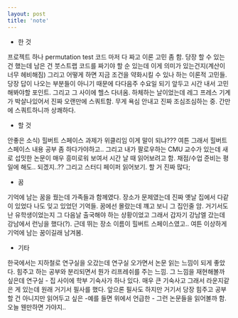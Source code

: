 ```yaml
---
layout: post
title: 'note'
---
```


- 한 것

프로젝트 하나 permutation test 코드 마저 다 짜고 이론 고민 좀 함. 당장 할 수 있는 건 했는데 남은 건 붓스트랩 코드를 짜기야 할 순 있는데 이게 의미가 있는건지(계산이 너무 헤비해짐) 그리고 어떻게 하면 지금 조건을 약화시킬 수 있나 하는 이론적 고민들. 당장 답이 나오는 부분들이 아니기 때문에 다다음주 수요일 되기 앞두고 시간 내서 고민해봐야할 포인트. 
그리고 그 사이에 헬스 다녀옴. 하체하는 날이었는데 레그 프레스 기계가 박살나있어서 진짜 오랜만에 스쿼트함. 무게 욕심 안내고 진짜 조심조심하는 중. 간만에 스쿼트하니까 상쾌하다. 

- 할 것

안좋은 소식) 힐버트 스페이스 과제가 위클리임 이게 말이 되냐??? 여튼 그래서 힐버트 스페이스 내용 공부 좀 하다가야하고.. 그리고 내가 팔로우하는 CMU 교수가 있는데 새로 섭밋한 논문이 매우 흥미로워 보여서 시간 날 때 읽어보려고 함. 채점/수업 준비는 평일에 해도.. 되겠지..?? 그리고 스터디 페이퍼 읽어보기. 할 거 진짜 많다;

- 꿈

기억에 남는 꿈을 꿨는데 가족들과 함께였다. 장소가 문제였는데 진짜 옛날 집에서 다같이 있었다 나도 잊고 있었던 기억들. 꿈에선 몰랐는데 꺠고 보니 그 집인줄 암. 거기서도 난 유학생이었는지 그 다음날 출국해야 하는 상황이었고 그래서 갑자기 강남엘 갔는데 강남에서 런닝을 했다(?). 근데 뛰는 장소 이름이 힐버트 스페이스였고.. 여튼 이상하게 기억에 남는 꿈이길래 남겨봄.

- 기타

한국에서는 지하철로 연구실을 오갔는데 연구실 오가면서 논문 읽는 느낌이 되게 좋았다. 힘주고 하는 공부와 분리되면서 뭔가 리프레쉬를 주는 느낌. 그 느낌을 재현해볼까 싶은데 연구실 - 집 사이에 학부 기숙사가 하나 있다. 매우 큰 기숙사고 그래서 라운지같은 게 있는데 원래 거기서 필사를 했다. 앞으론 필사도 하지만 거기서 당장 힘주고 공부할 건 아니지만 읽어두고 싶은 -예를 들면 위에서 언급한 - 그런 논문들을 읽어볼까 함. 오늘 웬만하면 가야지.. 

